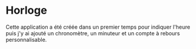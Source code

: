 # Horloge
Cette application a été créée dans un premier temps pour indiquer l'heure puis j'y ai ajouté un chronomètre, un minuteur et un compte à rebours personnalisable.
